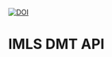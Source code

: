 [![DOI](https://zenodo.org/badge/DOI/10.5281/zenodo.7026600.svg)](https://doi.org/10.5281/zenodo.7026600)

# IMLS DMT API






